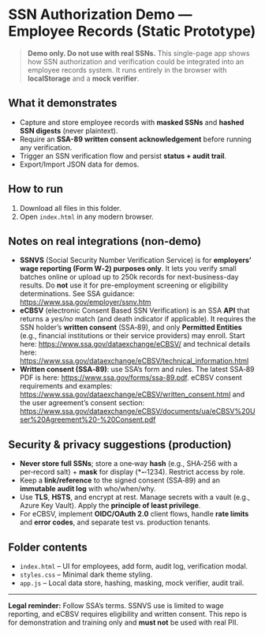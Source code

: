 # SSN Authorization Demo — Employee Records (Static Prototype)

> **Demo only. Do not use with real SSNs.** This single-page app shows how SSN authorization and verification could be integrated into an employee records system. It runs entirely in the browser with **localStorage** and a **mock verifier**.

## What it demonstrates
- Capture and store employee records with **masked SSNs** and **hashed SSN digests** (never plaintext).
- Require an **SSA-89 written consent acknowledgement** before running any verification.
- Trigger an SSN verification flow and persist **status + audit trail**.
- Export/Import JSON data for demos.

## How to run
1. Download all files in this folder.
2. Open `index.html` in any modern browser.

## Notes on real integrations (non-demo)
- **SSNVS** (Social Security Number Verification Service) is for **employers’ wage reporting (Form W‑2) purposes only**. It lets you verify small batches online or upload up to 250k records for next-business-day results. Do **not** use it for pre-employment screening or eligibility determinations. See SSA guidance: https://www.ssa.gov/employer/ssnv.htm
- **eCBSV** (electronic Consent Based SSN Verification) is an SSA **API** that returns a *yes/no* match (and death indicator if applicable). It requires the SSN holder’s **written consent** (SSA‑89), and only **Permitted Entities** (e.g., financial institutions or their service providers) may enroll. Start here: https://www.ssa.gov/dataexchange/eCBSV/ and technical details here: https://www.ssa.gov/dataexchange/eCBSV/technical_information.html
- **Written consent (SSA‑89)**: use SSA’s form and rules. The latest SSA‑89 PDF is here: https://www.ssa.gov/forms/ssa-89.pdf. eCBSV consent requirements and examples: https://www.ssa.gov/dataexchange/eCBSV/written_consent.html and the user agreement’s consent section: https://www.ssa.gov/dataexchange/eCBSV/documents/ua/eCBSV%20User%20Agreement%20-%20Consent.pdf

## Security & privacy suggestions (production)
- **Never store full SSNs**; store a one‑way **hash** (e.g., SHA‑256 with a per‑record salt) + **mask** for display (***‑**‑1234). Restrict access by role.
- Keep a **link/reference** to the signed consent (SSA‑89) and an **immutable audit log** with who/when/why.
- Use **TLS**, **HSTS**, and encrypt at rest. Manage secrets with a vault (e.g., Azure Key Vault). Apply the **principle of least privilege**.
- For eCBSV, implement **OIDC/OAuth 2.0** client flows, handle **rate limits** and **error codes**, and separate test vs. production tenants.

## Folder contents
- `index.html` – UI for employees, add form, audit log, verification modal.
- `styles.css` – Minimal dark theme styling.
- `app.js` – Local data store, hashing, masking, mock verifier, audit trail.

---
**Legal reminder:** Follow SSA’s terms. SSNVS use is limited to wage reporting, and eCBSV requires eligibility and written consent. This repo is for demonstration and training only and **must not** be used with real PII.
